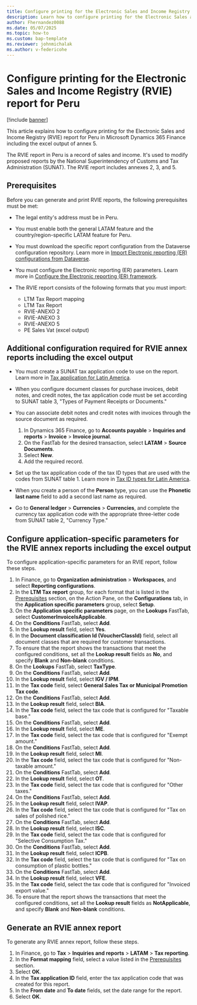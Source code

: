 ```yaml
---
title: Configure printing for the Electronic Sales and Income Registry (RVIE) report for Peru
description: Learn how to configure printing for the Electronic Sales and Income Registry (RVIE) report for Peru in Microsoft Dynamics 365 Finance.
author: Fhernandez0088
ms.date: 05/07/2025
ms.topic: how-to
ms.custom: bap-template
ms.reviewer: johnmichalak
ms.author: v-federicohe
---
```

# Configure printing for the Electronic Sales and Income Registry (RVIE) report for Peru

[!include [banner](../../includes/banner.md)]

This article explains how to configure printing for the Electronic Sales and Income Registry (RVIE) report for Peru in Microsoft Dynamics 365 Finance including the excel output of annex 5.

The RVIE report in Peru is a record of sales and income. It's used to modify proposed reports by the National Superintendency of Customs and Tax Administration (SUNAT). The RVIE report includes annexes 2, 3, and 5.

## Prerequisites

Before you can generate and print RVIE reports, the following prerequisites must be met:

- The legal entity's address must be in Peru.
- You must enable both the general LATAM feature and the country/region-specific LATAM feature for Peru.
- You must download the specific report configuration from the Dataverse configuration repository. Learn more in [Import Electronic reporting (ER) configurations from Dataverse](../global/workspace/gsw-import-er-config-dataverse.md).
- You must configure the Electronic reporting (ER) parameters. Learn more in [Configure the Electronic reporting (ER) framework](../../../fin-ops-core/dev-itpro/analytics/electronic-reporting-er-configure-parameters.md).
- The RVIE report consists of the following formats that you must import:

    - LTM Tax Report mapping
    - LTM Tax Report
    - RVIE-ANEXO 2
    - RVIE-ANEXO 3
    - RVIE-ANEXO 5
    - PE Sales Vat (excel output)

## Additional configuration required for RVIE annex reports including the excel output

- You must create a SUNAT tax application code to use on the report. Learn more in [Tax application for Latin America](ltm-core-tax-application.md).
- When you configure document classes for purchase invoices, debit notes, and credit notes, the tax application code must be set according to SUNAT table 3, "Types of Payment Receipts or Documents."
- You can associate debit notes and credit notes with invoices through the source document as required.

    1. In Dynamics 365 Finance, go to **Accounts payable** \> **Inquiries and reports** \> **Invoice** \> **Invoice journal**.
    1. On the FastTab for the desired transaction, select **LATAM** \> **Source Documents**.
    1. Select **New**.
    1. Add the required record.

- Set up the tax application code of the tax ID types that are used with the codes from SUNAT table 1. Learn more in [Tax ID types for Latin America](ltm-core-tax-id-type.md).
- When you create a person of the **Person** type, you can use the **Phonetic last name** field to add a second last name as required.
- Go to **General ledger** \> **Currencies** \> **Currencies**, and complete the currency tax application code with the appropriate three-letter code from SUNAT table 2, "Currency Type."

## Configure application-specific parameters for the RVIE annex reports including the excel output

To configure application-specific parameters for an RVIE report, follow these steps.

1. In Finance, go to **Organization administration** \> **Workspaces**, and select **Reporting configurations**.
1. In the **LTM Tax report** group, for each format that is listed in the [Prerequisites](#prerequisites) section, on the Action Pane, on the **Configurations** tab, in the **Application specific parameters** group, select **Setup**.
1. On the **Application specific parameters** page, on the **Lookups** FastTab, select **CustomerInvoiceIsApplicable**.
1. On the **Conditions** FastTab, select **Add**.
1. In the **Lookup result** field, select **Yes**.
1. In the **Document classification Id (VoucherClassId)** field, select all document classes that are required for customer transactions.
1. To ensure that the report shows the transactions that meet the configured conditions, set all the **Lookup result** fields as **No**, and specify **Blank** and **Non-blank** conditions.
1. On the **Lookups** FastTab, select **TaxType**.
1. On the **Conditions** FastTab, select **Add**.
1. In the **Lookup result** field, select **IGV / IPM**.
1. In the **Tax code** field, select **General Sales Tax or Municipal Promotion Tax code**.
1. On the **Conditions** FastTab, select **Add**.
1. In the **Lookup result** field, select **BIA**.
1. In the **Tax code** field, select the tax code that is configured for "Taxable base."
1. On the **Conditions** FastTab, select **Add**.
1. In the **Lookup result** field, select **ME**.
1. In the **Tax code** field, select the tax code that is configured for "Exempt amount."
1. On the **Conditions** FastTab, select **Add**.
1. In the **Lookup result** field, select **MI**.
1. In the **Tax code** field, select the tax code that is configured for "Non-taxable amount."
1. On the **Conditions** FastTab, select **Add**.
1. In the **Lookup result** field, select **OT**.
1. In the **Tax code** field, select the tax code that is configured for "Other taxes."
1. On the **Conditions** FastTab, select **Add**.
1. In the **Lookup result** field, select **IVAP**.
1. In the **Tax code** field, select the tax code that is configured for "Tax on sales of polished rice."
1. On the **Conditions** FastTab, select **Add**.
1. In the **Lookup result** field, select **ISC**.
1. In the **Tax code** field, select the tax code that is configured for "Selective Consumption Tax."
1. On the **Conditions** FastTab, select **Add**.
1. In the **Lookup result** field, select **ICPB**.
1. In the **Tax code** field, select the tax code that is configured for "Tax on consumption of plastic bottles."
1. On the **Conditions** FastTab, select **Add**.
1. In the **Lookup result** field, select **VFE**.
1. In the **Tax code** field, select the tax code that is configured for "Invoiced export value."
1. To ensure that the report shows the transactions that meet the configured conditions, set all the **Lookup result** fields as **NotApplicable**, and specify **Blank** and **Non-blank** conditions.

## Generate an RVIE annex report

To generate any RVIE annex report, follow these steps.

1. In Finance, go to **Tax** \> **Inquiries and reports** \> **LATAM** \> **Tax reporting**.
1. In the **Format mapping** field, select a value listed in the [Prerequisites](#prerequisites) section.
1. Select **OK**.
1. In the **Tax application ID** field, enter the tax application code that was created for this report.
1. In the **From date** and **To date** fields, set the date range for the report.
1. Select **OK**.
